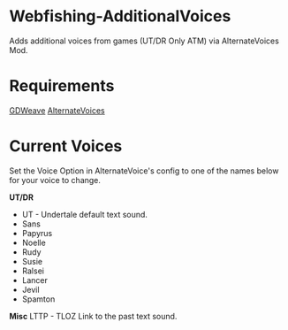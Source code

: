 # Webfishing-AdditionalVoices
Adds additional voices from games (UT/DR Only ATM) via AlternateVoices Mod.

# Requirements
[GDWeave](https://github.com/NotNite/GDWeave/tree/main)
[AlternateVoices](https://thunderstore.io/c/webfishing/p/RAYTRAC3R/AlternateVoices/)

# Current Voices
Set the Voice Option in AlternateVoice's config to one of the names below for your voice to change.

**UT/DR**
- UT - Undertale default text sound.
- Sans
- Papyrus
- Noelle
- Rudy
- Susie
- Ralsei
- Lancer
- Jevil
- Spamton

**Misc**
LTTP - TLOZ Link to the past text sound.
